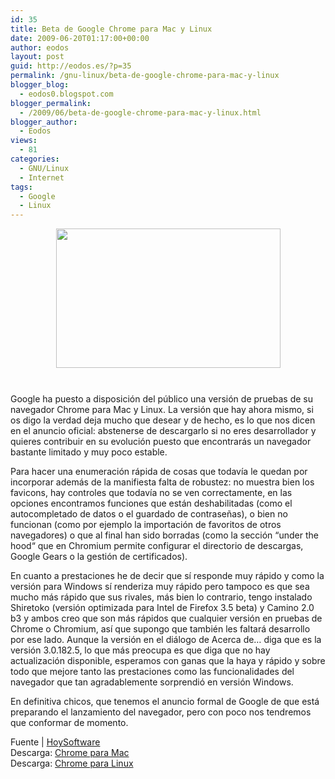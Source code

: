 ```yaml
---
id: 35
title: Beta de Google Chrome para Mac y Linux
date: 2009-06-20T01:17:00+00:00
author: eodos
layout: post
guid: http://eodos.es/?p=35
permalink: /gnu-linux/beta-de-google-chrome-para-mac-y-linux
blogger_blog:
  - eodos0.blogspot.com
blogger_permalink:
  - /2009/06/beta-de-google-chrome-para-mac-y-linux.html
blogger_author:
  - Eodos
views:
  - 81
categories:
  - GNU/Linux
  - Internet
tags:
  - Google
  - Linux
---
```

<a onblur="try {parent.deselectBloggerImageGracefully();} catch(e) {}" href="https://i2.wp.com/www.hoysoftware.com/pics/886.jpg" data-rel="lightbox-0" title=""><img style="display:block; margin:0px auto 10px; text-align:center;cursor:pointer; cursor:hand;width: 359px; height: 223px;" src="https://i2.wp.com/www.hoysoftware.com/pics/886.jpg" border="0" alt="" data-recalc-dims="1" /></a>  
<span style="font-weight:bold;"></p> 

<p>
  Google ha puesto a disposición del público una versión de pruebas de su navegador Chrome para Mac y Linux.</span> La versión que hay ahora mismo, si os digo la verdad deja mucho que desear y de hecho, es lo que nos dicen en el anuncio oficial: abstenerse de descargarlo si no eres desarrollador y quieres contribuir en su evolución puesto que encontrarás un navegador bastante limitado y muy poco estable.
</p>

<p>
  Para hacer una enumeración rápida de cosas que todavía le quedan por incorporar además de la manifiesta falta de robustez: no muestra bien los favicons, hay controles que todavía no se ven correctamente, en las opciones encontramos funciones que están deshabilitadas (como el autocompletado de datos o el guardado de contraseñas), o bien no funcionan (como por ejemplo la importación de favoritos de otros navegadores) o que al final han sido borradas (como la sección “under the hood“ que en Chromium permite configurar el directorio de descargas, Google Gears o la gestión de certificados).
</p>

<p>
  En cuanto a prestaciones he de decir que sí responde muy rápido y como la versión para Windows sí renderiza muy rápido pero tampoco es que sea mucho más rápido que sus rivales, más bien lo contrario, tengo instalado Shiretoko (versión optimizada para Intel de Firefox 3.5 beta) y Camino 2.0 b3 y ambos creo que son más rápidos que cualquier versión en pruebas de Chrome o Chromium, así que supongo que también les faltará desarrollo por ese lado. Aunque la versión en el diálogo de Acerca de… diga que es la versión 3.0.182.5, lo que más preocupa es que diga que no hay actualización disponible, esperamos con ganas que la haya y rápido y sobre todo que mejore tanto las prestaciones como las funcionalidades del navegador que tan agradablemente sorprendió en versión Windows.
</p>

<p>
  En definitiva chicos, que tenemos el anuncio formal de Google de que está preparando el lanzamiento del navegador, pero con poco nos tendremos que conformar de momento.
</p>

<p>
  Fuente | <a href="http://www.hoysoftware.com/google-abre-al-publico-una-beta-de-chrome-para-mac-y-linux/">HoySoftware</a><br />Descarga: <a href="http://www.google.com/chrome/intl/en/eula_dev.html?dl=mac">Chrome para Mac</a><br />Descarga: <a href="http://dev.chromium.org/getting-involved/dev-channel">Chrome para Linux </a>
</p>